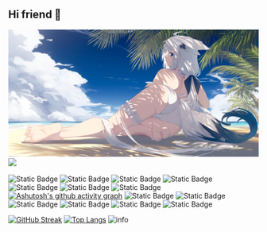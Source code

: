 ## Hi friend 👋
![](https://raw.githubusercontent.com/DrPhilip425/PicGo-PicStore/main/images/100166233_p0_master1200.jpg)
![](https://access-counter.vercel.app/api/counter?name=github-DrPhilip425&theme=006&length=7)

![Static Badge](https://img.shields.io/badge/openSUSE-Tumbleweed-plastic?logo=opensuse&logoColor=green) ![Static Badge](https://img.shields.io/badge/Docker-Linux-plastic?logo=docker&logoColor=#2496ED) ![Static Badge](https://img.shields.io/badge/Program-Java-plastic?logo=intellijidea&logoColor=#000000) ![Static Badge](https://img.shields.io/badge/Program-C++-plastic?logo=cplusplus&logoColor=#00599C) ![Static Badge](https://img.shields.io/badge/Program-C-plastic?logo=c&logoColor=#A8B9CC) ![Static Badge](https://img.shields.io/badge/Program-Python-plastic?logo=python&logoColor=#3776AB) ![Static Badge](https://img.shields.io/badge/Program-Go-plastic?logo=go&logoColor=#00ADD8) 
[![Ashutosh's github activity graph](https://github-readme-activity-graph.vercel.app/graph?username=DrPhilip425&theme=tokyo-day)](https://github.com/ashutosh00710/github-readme-activity-graph) ![Static Badge](https://img.shields.io/badge/Reddit-Alita_owe-plastic?logo=reddit&logoColor=#FF4500) ![Static Badge](https://img.shields.io/badge/Steam-Alita-plastic?logo=steam&logoColor=#000000) ![Static Badge](https://img.shields.io/badge/Hexo-Alita-plastic?logo=hexo&logoColor=#0E83CD) ![Static Badge](https://img.shields.io/badge/Youtube-Alita-plastic?logo=youtube&logoColor=#FF0000) ![Static Badge](https://img.shields.io/badge/Bilibili-从零开始丢你蕾姆-plastic?logo=bilibili&logoColor=#00A1D6) ![Static Badge](https://img.shields.io/badge/Stack_overflow-DrPhilip425-plastic?logo=stackoverflow&logoColor=#F58025)

[![GitHub Streak](https://streak-stats.demolab.com/?user=DrPhilip425&theme=moltack)](https://git.io/streak-stats) [![Top Langs](https://github-readme-stats.vercel.app/api/top-langs/?username=DrPhilip425&theme=moltack&layout=compact)](https://github.com/anuraghazra/github-readme-stats) ![info](https://github-readme-stats.vercel.app/api?username=DrPhilip425&show_icons=true&count_private=true&hide=prs&theme=moltack) 


<!--
**DrPhilip425/DrPhilip425** is a ✨ _special_ ✨ repository because its `README.md` (this file) appears on your GitHub profile.

Here are some ideas to get you started:

- 🔭 I’m currently working on ...
- 🌱 I’m currently learning ...
- 👯 I’m looking to collaborate on ...
- 🤔 I’m looking for help with ...
- 💬 Ask me about ...
- 📫 How to reach me: ...
- 😄 Pronouns: ...
- ⚡ Fun fact: ...
-->
